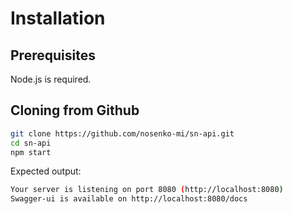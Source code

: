 # Installation

## Prerequisites

Node.js is required.

## Cloning from Github

``` bash
git clone https://github.com/nosenko-mi/sn-api.git
cd sn-api
npm start 
```

Expected output:

``` bash
Your server is listening on port 8080 (http://localhost:8080)
Swagger-ui is available on http://localhost:8080/docs
```
